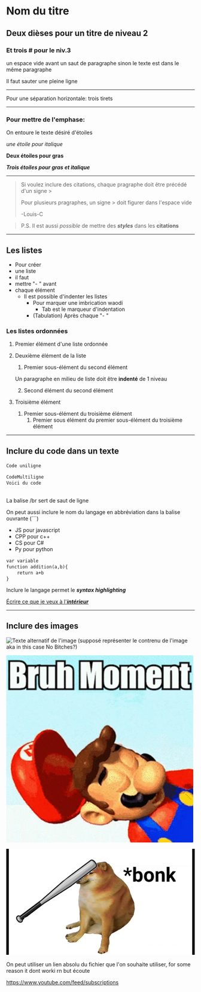# Nom du titre
## Deux dièses pour un titre de niveau 2

### Et trois # pour le niv.3

un espace vide avant un saut de paragraphe
sinon le texte est dans le même paragraphe

Il faut sauter une pleine ligne

---

Pour une séparation horizontale: trois tirets

---

### Pour mettre de l'emphase:
On entoure le texte désiré d'étoiles

*une étoile pour italique*

**Deux étoiles pour gras**

***Trois étoiles pour gras et italique***

---

>Si voulez inclure des citations, chaque pragraphe doit être précédé d'un signe >
>
>Pour plusieurs pragraphes, un signe > doit figurer dans l'espace vide
>
> -Louis-C

>P.S. Il est aussi *possible* de mettre des ***styles*** dans les **citations**

---

## Les listes
- Pour créer
- une liste
- il faut 
- mettre "- " avant 
- chaque élément 
  - Il est possible d'indenter les listes
    - Pour marquer une imbrication waodi
      - Tab est le marqueur d'indentation
    - (Tabulation) Après chaque "-  "

### Les listes ordonnées
1. Premier élément d'une liste ordonnée
5. Deuxième élément de la liste
   1. Premier sous-élément du second élément

    Un paragraphe en milieu de liste doit être **indenté** de 1 niveau

   2. Second élément du second élément
9. Troisième élément
   1.  Premier sous-élément du troisième élément
       1.  Premier sous élément du premier sous-élément du troisième élément 

---
## Inclure du code dans un texte

```Code uniligne```

```
CodeMultiligne
Voici du code
```
</br> La balise /br sert de saut de ligne 

<!--Je peux inclure des commentaire dans mon texte avec la balise html commentaire-->

On peut aussi inclure le nom du langage en abbréviation dans la balise ouvrante (```)
- JS pour javascript
- CPP pour c++
- CS pour C#
- Py pour python


```JS
var variable 
function addition(a,b){
    return a+b
}
```
Inclure le langage permet le ***syntax highlighting***

[Écrire ce que je veux à l'***intérieur***](https://www.youtube.com/watch?v=dQw4w9WgXcQ)

---

## Inclure des images

![Texte alternatif de l'image (supposé représenter le contrenu de l'image aka in this case No Bitches?)](https://i.kym-cdn.com/entries/icons/original/000/039/393/cover2.jpg)

![Bruh moment](./bruhmoment.jpg)

![Why dont it work?](./bonk.jpg)

On peut utiliser un lien absolu du fichier que l'on souhaite utiliser, for some reason it dont worki rn but écoute

<https://www.youtube.com/feed/subscriptions>






